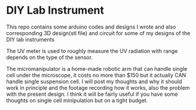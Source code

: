 # DIY Lab Instrument
This repo contains some arduino codes and designs I wrote and also corresponding 3D design(stl file) and circuit for some of my designs of the DIY lab instruments 

The UV meter is used to roughly measure the UV radiation with range depends on the type of the sensor. 

The micromanipulator is a home-made robotic arm that can handle single cell under the microscope, it costs no more than $150 but it actually CAN handle single suspension cell. I will post my thoughts and why it should work in principle and the footage recording how it works, also the problem with the present design. I think it will be fairly useful if you have some thoughts on single cell minipulation but on a tight budget.

<blockquote class="imgur-embed-pub" lang="en" data-id="9b1Pkgj" data-context="false" ><a href="//imgur.com/9b1Pkgj"></a></blockquote><script async src="//s.imgur.com/min/embed.js" charset="utf-8"></script>
